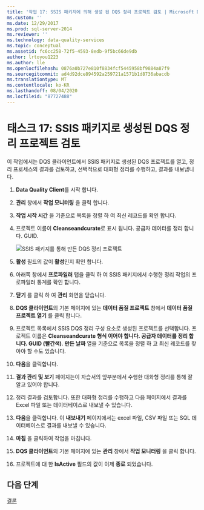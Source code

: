 ```yaml
---
title: '작업 17: SSIS 패키지에 의해 생성 된 DQS 정리 프로젝트 검토 | Microsoft Docs'
ms.custom: ''
ms.date: 12/29/2017
ms.prod: sql-server-2014
ms.reviewer: ''
ms.technology: data-quality-services
ms.topic: conceptual
ms.assetid: fc6cc258-72f5-4593-8edb-9f5bc66de9db
author: lrtoyou1223
ms.author: lle
ms.openlocfilehash: 0876a0b727e810f8834fcf5445958bf9884a87f9
ms.sourcegitcommit: ad4d92dce894592a259721a1571b1d8736abacdb
ms.translationtype: MT
ms.contentlocale: ko-KR
ms.lasthandoff: 08/04/2020
ms.locfileid: "87727488"
---
```

# <a name="task-17-reviewing-dqs-cleansing-project-created-by-the-ssis-package"></a>태스크 17: SSIS 패키지로 생성된 DQS 정리 프로젝트 검토
  이 작업에서는 DQS 클라이언트에서 SSIS 패키지로 생성된 DQS 프로젝트를 열고, 정리 프로세스의 결과를 검토하고, 선택적으로 대화형 정리를 수행하고, 결과를 내보냅니다.  
  
1.  **Data Quality Client**를 시작 합니다.  
  
2.  **관리** 창에서 **작업 모니터링** 을 클릭 합니다.  
  
3.  **작업 시작 시간** 을 기준으로 목록을 정렬 하 여 최신 레코드를 확인 합니다.  
  
4.  프로젝트 이름이 **Cleanseandcurate**로 표시 됩니다. 공급자 데이터를 정리 합니다. GUID.  
  
     ![SSIS 패키지를 통해 만든 DQS 정리 프로젝트](../../2014/tutorials/media/et-reviewingdqscpcreatedbythessispackage.jpg "SSIS 패키지를 통해 만든 DQS 정리 프로젝트")  
  
5.  **활성** 필드의 값이 **활성**인지 확인 합니다.  
  
6.  아래쪽 창에서 **프로파일러** 탭을 클릭 하 여 SSIS 패키지에서 수행한 정리 작업의 프로파일러 통계를 확인 합니다.  
  
7.  **닫기** 를 클릭 하 여 **관리** 화면을 닫습니다.  
  
8.  **DQS 클라이언트**의 기본 페이지에 있는 **데이터 품질 프로젝트** 창에서 **데이터 품질 프로젝트 열기** 를 클릭 합니다.  
  
9. 프로젝트 목록에서 SSIS DQS 정리 구성 요소로 생성된 프로젝트를 선택합니다. 프로젝트 이름은 **Cleanseandcurate 형식 이어야 합니다. 공급자 데이터를 정리 합니다. GUID (빨간색)**. **만든 날짜** 열을 기준으로 목록을 정렬 하 고 최신 레코드를 찾아야 할 수도 있습니다.  
  
10. **다음**을 클릭합니다.  
  
11. **결과 관리 및 보기** 페이지는이 자습서의 앞부분에서 수행한 대화형 정리를 통해 잘 알고 있어야 합니다.  
  
12. 정리 결과를 검토합니다. 또한 대화형 정리를 수행하고 다음 페이지에서 결과를 Excel 파일 또는 데이터베이스로 내보낼 수 있습니다.  
  
13. **다음**을 클릭합니다. 이 **내보내기** 페이지에서는 excel 파일, CSV 파일 또는 SQL 데이터베이스로 결과를 내보낼 수 있습니다.  
  
14. **마침** 을 클릭하여 작업을 마칩니다.  
  
15. **DQS 클라이언트**의 기본 페이지에 있는 **관리** 창에서 **작업 모니터링** 을 클릭 합니다.  
  
16. 프로젝트에 대 한 **IsActive** 필드의 값이 이제 **종료** 되었습니다.  
  
## <a name="next-step"></a>다음 단계  
 [결론](../../2014/tutorials/conclusion.md)  
  
  
